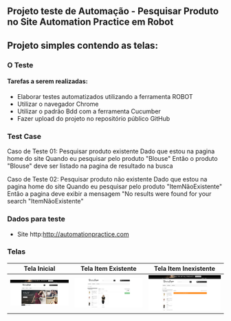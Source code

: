 ## Projeto teste de Automação - Pesquisar Produto no Site Automation Practice em Robot 

Projeto simples contendo as telas: 
 - 
 
### O Teste
#### Tarefas a serem realizadas:
 - Elaborar testes automatizados utilizando a ferramenta ROBOT
 - Utilizar o navegador Chrome
 - Utilizar o padrão Bdd com a ferramenta Cucumber
 - Fazer upload do projeto no repositório público GitHub

 
 ### Test Case


Caso de Teste 01: Pesquisar produto existente
  Dado que estou na pagina home do site
  Quando eu pesquisar pelo produto "Blouse"
  Então o produto "Blouse" deve ser listado na pagina de resultado na busca


Caso de Teste 02: Pesquisar produto não existente
  Dado que estou na pagina home do site
  Quando eu pesquisar pelo produto "ItemNãoExistente"
  Então a pagina deve exibir a mensagem "No results were found for your search "ItemNãoExistente"


  
 ### Dados para teste 
  - Site http:http://automationpractice.com



 ### Telas
 
Tela Inicial                               | Tela Item Existente |Tela Item Inexistente |
  :----------------------------------------:| :-----------------:| :-------------------:|
  ![](Screens/PaginaInicial.PNG)  |![](Screens/PesquisaItemExist.PNG)  |![](Screens/ItemInexist.PNG)  |


